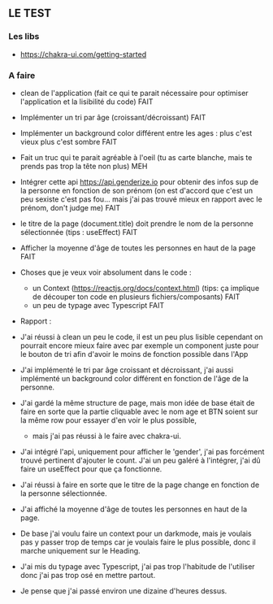 ## LE TEST

### Les libs

- https://chakra-ui.com/getting-started

### A faire

- clean de l'application (fait ce qui te parait nécessaire pour optimiser l'application et la lisibilité du code)  FAIT

- Implémenter un tri par âge (croissant/décroissant)  FAIT

- Implémenter un background color différent entre les ages : plus c'est vieux plus c'est sombre FAIT 

- Fait un truc qui te parait agréable à l'oeil (tu as carte blanche, mais te prends pas trop la tête non plus) MEH

- Intégrer cette api https://api.genderize.io pour obtenir des infos sup de la personne en fonction de son prénom 
(on est d'accord que c'est un peu sexiste c'est pas fou... mais j'ai pas trouvé mieux en rapport avec le prénom, don't judge me) FAIT

- le titre de la page (document.title) doit prendre le nom de la personne sélectionnée (tips : useEffect) FAIT 

- Afficher la moyenne d'âge de toutes les personnes en haut de la page FAIT

- Choses que je veux voir absolument dans le code :
    - un Context (https://reactjs.org/docs/context.html) (tips: ça implique de découper ton code en plusieurs fichiers/composants) FAIT 
    - un peu de typage avec Typescript FAIT 

- Rapport :
- J'ai réussi à clean un peu le code, il est un peu plus lisible cependant on pourrait encore mieux faire avec par exemple un component juste pour le bouton de tri afin d'avoir le moins de fonction possible dans l'App
- J'ai implémenté le tri par âge croissant et décroissant, j'ai aussi implémenté un background color différent en fonction de l'âge de la personne.
- J'ai gardé la même structure de page, mais mon idée de base était de faire en sorte que la partie cliquable avec le nom age et BTN soient sur la même row pour essayer d'en voir le plus possible, 
  - mais j'ai pas réussi à le faire avec chakra-ui.
- J'ai intégré l'api, uniquement pour afficher le 'gender', j'ai pas forcément trouvé pertinent d'ajouter le count. J'ai un peu galéré à l'intégrer, j'ai dû faire un useEffect pour que ça fonctionne.
- J'ai réussi à faire en sorte que le titre de la page change en fonction de la personne sélectionnée.
- J'ai affiché la moyenne d'âge de toutes les personnes en haut de la page.
- De base j'ai voulu faire un context pour un darkmode, mais je voulais pas y passer trop de temps car je voulais faire le plus possible, donc il marche uniquement sur le Heading.
- J'ai mis du typage avec Typescript, j'ai pas trop l'habitude de l'utiliser donc j'ai pas trop osé en mettre partout.
- Je pense que j'ai passé environ une dizaine d'heures dessus. 